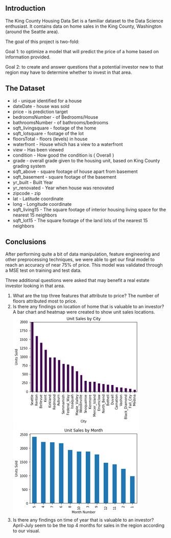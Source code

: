
## Introduction

The King County Housing Data Set is a familiar dataset to the Data Science enthusiast. It contains data on home sales in the King County, Washington (around the Seattle area).

The goal of this project is two-fold: 

Goal 1: to optimize a model that will predict the price of a home based on information provided.

Goal 2: to create and answer questions that a potential investor new to that region may have to determine whether to invest in that area.


## The Dataset

- id - unique identified for a house
- dateDate - house was sold
- price - is prediction target
- bedroomsNumber - of Bedrooms/House
- bathroomsNumber - of bathrooms/bedrooms
- sqft_livingsquare - footage of the home
- sqft_lotsquare - footage of the lot
- floorsTotal - floors (levels) in house
- waterfront - House which has a view to a waterfront
- view - Has been viewed
- condition - How good the condition is ( Overall )
- grade - overall grade given to the housing unit, based on King County grading system
- sqft_above - square footage of house apart from basement
- sqft_basement - square footage of the basement
- yr_built - Built Year
- yr_renovated - Year when house was renovated
- zipcode - zip
- lat - Latitude coordinate
- long - Longitude coordinate
- sqft_living15 - The square footage of interior housing living space for the nearest 15 neighbors
- sqft_lot15 - The square footage of the land lots of the nearest 15 neighbors

## Conclusions

After performing quite a bit of data manipulation, feature engineering and other preprocessing techniques, we were able to get our final model to reach an accuracy of near 75% of price. This model was validated through a MSE test on training and test data.

Three additional questions were asked that may benefit a real estate investor looking in that area. 

1. What are the top three features that attribute to price?
The number of floors attributed most to price.
2. Is there any findings on location of home that is valuable to an investor?
A bar chart and heatmap were created to show unit sales locations.
![city](city_sales.png)
![month](month_sales.png)
3. Is there any findings on time of year that is valuable to an investor? 
April-July seem to be the top 4 months for sales in the region according to our visual.




